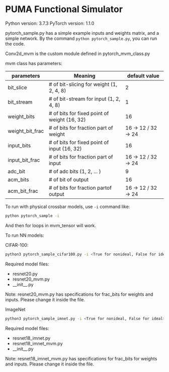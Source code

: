 # PUMA Functional Simulator

Python version: 3.7.3
PyTorch version: 1.1.0

pytorch_sample.py has a simple example inputs and weights matrix, and a simple network.
By the command `python pytorch_sample.py`, you can run the code. 

Conv2d_mvm is the custom module defined in pytorch_mvm_class.py

mvm class has parameters:

| parameters      | Meaning                                      | default value        |
| --------------- | -------------------------------------------- | -------------------- |
| bit_slice       | # of bit-slicing for weight (1, 2, 4, 8)     |       2              |
| bit_stream      | # of bit-stream for input (1, 2, 4, 8)       |       1              |
| weight_bits     | # of bits for fixed point of weight (16, 32) |      16              |
| weight_bit_frac | # of bits for fraction part of weight        |  16 -> 12 / 32 -> 24 |
| input_bits      | # of bits for fixed point of input (16, 32)  |      16              |
| input_bit_frac  | # of bits for fraction part of input         |  16 -> 12 / 32 -> 24 |
| adc_bit         | # of adc bits (1, 2, ... )                   |       9              |
| acm_bits        | # of bit of output                           |      16              |
| acm_bit_frac    | # of bits for fraction partof output         |  16 -> 12 / 32 -> 24 |


To run with physical crossbar models, use `-i` command like:
```bash
python pytorch_sample -i
```
And then for loops in mvm_tensor will work. 


To run NN models: 

CIFAR-100:
```bash
python3 pytorch_sample_cifar100.py -i <True for nonideal, False for ideal> -b <batch-size> --pretrained models/resnet20fp_cifar10.pth.tar --evaluate
```

Required model files:
- resnet20.py
- resnet20_mvm.py
- \_\_init\_\_.py


Note: resnet20_mvm.py has specifications for frac_bits for weights and inputs. Please change it inside the file. 

ImageNet
```bash
python3 pytorch_sample_imnet.py -i <True for nonideal, False for ideal> -b <batch-size> --pretrained models/resnet18_imnet_fp.pth.ar --evaluate
```
Required model files:
- resnet18_imnet.py
- resnet18_imnet_mvm.py
- \_\_init\_\_.py


Note: resnet18_imnet_mvm.py has specifications for frac_bits for weights and inputs. Please change it inside the file.
